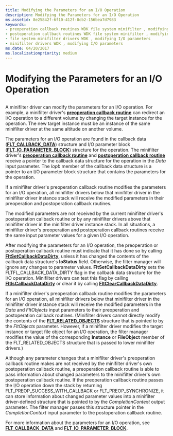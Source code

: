 ```yaml
---
title: Modifying the Parameters for an I/O Operation
description: Modifying the Parameters for an I/O Operation
ms.assetid: 8e25842f-6f10-412f-8cb2-156bea7d7983
keywords:
- preoperation callback routines WDK file system minifilter , modifying parameters
- postoperation callback routines WDK file system minifilter , modifying parameters
- file system minifilter drivers WDK , modifying I/O parameters
- minifilter drivers WDK , modifying I/O parameters
ms.date: 04/20/2017
ms.localizationpriority: medium
---
```


# Modifying the Parameters for an I/O Operation


## <span id="ddk_modifying_the_parameters_for_an_io_operation_if"></span><span id="DDK_MODIFYING_THE_PARAMETERS_FOR_AN_IO_OPERATION_IF"></span>


A minifilter driver can modify the parameters for an I/O operation. For example, a minifilter driver's [**preoperation callback routine**](https://docs.microsoft.com/windows-hardware/drivers/ddi/content/fltkernel/nc-fltkernel-pflt_pre_operation_callback) can redirect an I/O operation to a different volume by changing the target instance for the operation. The new target instance must be an instance of the same minifilter driver at the same altitude on another volume.

The parameters for an I/O operation are found in the callback data ([**FLT\_CALLBACK\_DATA**](https://docs.microsoft.com/windows-hardware/drivers/ddi/content/fltkernel/ns-fltkernel-_flt_callback_data)) structure and I/O parameter block ([**FLT\_IO\_PARAMETER\_BLOCK**](https://docs.microsoft.com/windows-hardware/drivers/ddi/content/fltkernel/ns-fltkernel-_flt_io_parameter_block)) structure for the operation. The minifilter driver's [**preoperation callback routine**](https://docs.microsoft.com/windows-hardware/drivers/ddi/content/fltkernel/nc-fltkernel-pflt_pre_operation_callback) and [**postoperation callback routine**](https://docs.microsoft.com/windows-hardware/drivers/ddi/content/fltkernel/nc-fltkernel-pflt_post_operation_callback) receive a pointer to the callback data structure for the operation in the *Data* input parameter. The *Iopb* member of the callback data structure is a pointer to an I/O parameter block structure that contains the parameters for the operation.

If a minifilter driver's preoperation callback routine modifies the parameters for an I/O operation, all minifilter drivers below that minifilter driver in the minifilter driver instance stack will receive the modified parameters in their preoperation and postoperation callback routines.

The modified parameters are not received by the current minifilter driver's postoperation callback routine or by any minifilter drivers above that minifilter driver in the minifilter driver instance stack. In all situations, a minifilter driver's preoperation and postoperation callback routines receive the same input parameter values for a given I/O operation.

After modifying the parameters for an I/O operation, the preoperation or postoperation callback routine must indicate that it has done so by calling [**FltSetCallbackDataDirty**](https://docs.microsoft.com/windows-hardware/drivers/ddi/content/fltkernel/nf-fltkernel-fltsetcallbackdatadirty), unless it has changed the contents of the callback data structure's **IoStatus** field. Otherwise, the filter manager will ignore any changes to parameter values. **FltSetCallbackDataDirty** sets the FLTFL\_CALLBACK\_DATA\_DIRTY flag in the callback data structure for the I/O operation. Minifilter drivers can test this flag by calling [**FltIsCallbackDataDirty**](https://docs.microsoft.com/windows-hardware/drivers/ddi/content/fltkernel/nf-fltkernel-fltiscallbackdatadirty) or clear it by calling [**FltClearCallbackDataDirty**](https://docs.microsoft.com/windows-hardware/drivers/ddi/content/fltkernel/nf-fltkernel-fltclearcallbackdatadirty).

If a minifilter driver's preoperation callback routine modifies the parameters for an I/O operation, all minifilter drivers below that minifilter driver in the minifilter driver instance stack will receive the modified parameters in the *Data* and *FltObjects* input parameters to their preoperation and postoperation callback routines. (Minifilter drivers cannot directly modify the contents of the [**FLT\_RELATED\_OBJECTS**](https://docs.microsoft.com/windows-hardware/drivers/ddi/content/fltkernel/ns-fltkernel-_flt_related_objects) structure that is pointed to by the *FltObjects* parameter. However, if a minifilter driver modifies the target instance or target file object for an I/O operation, the filter manager modifies the value of the corresponding **Instance** or **FileObject** member of the FLT\_RELATED\_OBJECTS structure that is passed to lower minifilter drivers.)

Although any parameter changes that a minifilter driver's preoperation callback routine makes are not received by the minifilter driver's own postoperation callback routine, a preoperation callback routine is able to pass information about changed parameters to the minifilter driver's own postoperation callback routine. If the preoperation callback routine passes the I/O operation down the stack by returning FLT\_PREOP\_SUCCESS\_WITH\_CALLBACK or FLT\_PREOP\_SYNCHRONIZE, it can store information about changed parameter values into a minifilter driver-defined structure that is pointed to by the *CompletionContext* output parameter. The filter manager passes this structure pointer in the *CompletionContext* input parameter to the postoperation callback routine.

For more information about the parameters for an I/O operation, see [**FLT\_CALLBACK\_DATA**](https://docs.microsoft.com/windows-hardware/drivers/ddi/content/fltkernel/ns-fltkernel-_flt_callback_data) and [**FLT\_IO\_PARAMETER\_BLOCK**](https://docs.microsoft.com/windows-hardware/drivers/ddi/content/fltkernel/ns-fltkernel-_flt_io_parameter_block).

 

 





